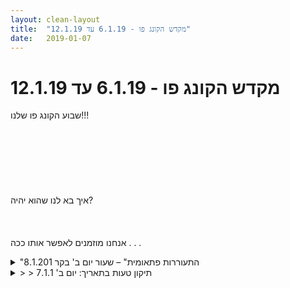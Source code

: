 ```yaml
---
layout: clean-layout
title:  "מקדש הקונג פו - 6.1.19 עד 12.1.19"
date:   2019-01-07
---
```

# מקדש הקונג פו - 6.1.19 עד 12.1.19 
שבוע הקונג פו שלנו!!!<br> <br> <br> <br> <br> <br> <br> <br> איך בא לנו שהוא יהיה?<br> <br> <br> <br> אנחנו מוזמנים לאפשר אותו ככה . . .

<details>
                    <summary>"התעוררות פתאומית" – שעור יום ב' בקר 8.1.201</summary>
                    הגעה לנק&#39; המפגש: 8:37 – סיום: 8:05 – משת&#39;: רמי, אינגריד; מנחים: בן, רמי, אינגריד ברקע, במרחב אחר: יואב, בועז(?), דורית)<br> <br> נושא השיעור (כן): זיכרון<br> מרחב פיזי: כל השטח שבין המדרכות סביב מוזיאון צ&quot;א וגן דובנוב.<br> לאחר כמה וכמה הבהרות לגבי כוונת ההגדרה &quot;כל השטח של המדרכה&quot; (אני ורמי הבנו תחילה שבן מתכוון ב&quot;מדרכה&quot; לכל המרחב המרוצף שסביב המוזיאון והתיאטרון. כאשר הוא ביקש לבחון את הבנתנו ושאל אם לפי כך גן דובנוב הוא חלק מהשטח המוגדר, ענינו תחילה שלא. לאחר שהעניינים הובהרו, הבנו כי הכוונה לכל המרחב המוקף במדרכה ממבלי שנחצה כביש, זהו המרחב של השיעור שלנו).<br> כשהגעתי לנק&#39; המפגש בשיעור מצאתי את רמי מדבר עם בן; רמי מיד &quot;שלף&quot; אותי ועברנו לכיוון גן דובנוב תוך כדי תשומת לב לכפות הרגליים ולאופן בו הן נוגעות ברצפה. התרגיל המוכר והאהוב עלי נחווה כמשהו שונה מאוד הפעם: הגעתי לשיעור כשאני לא חשה במיטבי (שרידים של שפעת, נזלת, חולשה וכו&#39;). הפעם, בניגוד לפעם הקודמת, אז שאפתי לשלוט בחווייה שלי ולדאוג שלא &quot;לסבול&quot; מהקור בכך שעברנו לבניין לונדון מיניסטור, הפעם בחרתי להתמסר למה שייקרה אל דרכי בשיעור, תוך אמונה שאסתדר בכל מצב. לא התלהבתי מהמחשבה לבלות בחוץ ב-11 מעלות, אבל באתי לבושה די חם. שאפתי לאפשר לגוף להתחמם מבפנים ולאפשר לחום להתפזר בצורה נעימה. <br> תרגיל הנחת כפות הרגליים היה לי מעט מאתגר בנסיבות אלה. התמסרתי אליו כאילו זוהי הפעם הראשונה.<br> רמי הוביל אותי לרחבה שליד מוזיאון תל אביב. ביצענו תנועות נעימות ופשוטות עם הידיים, משוחררות; התמקדתי בתרגילים והרפיתי.<br> בן הגיע והנחה אותנו להיזכר ביום של אתמול בעיניים עצומות – לקח לי זמן להוציא לפועל את ההנחיות, המוח היה מעט מעורפל ואיטי. בן ביקש שניזכר איפה היינו בכל שעה, החל מ-1 בלילה. שמתי לב שזה כבר נראה לי רחוק ושכמעט שכחתי, זה לא היה בתשומת הלב שלי. היה נעים מאוד להחזיר את זה לתשומת הלב. היה מהנה לראות איזה יום מלא בפעילויות היה לי.<br> בן הנחה את רמי להנחות אותי בתוך המרחב שהגדיר, כשנושא הליבה של השיעור הוא להיזכר. בהמשך על רמי להעביר את הנחיית השיעור אלי, ואני בחזרה אליו, עד שמישו מביננו יכריז על סיומו.<br> עבדנו על זיכרון של מועקה והתבוננות בה ובאזורים בגוף שבה היא נמצאת; לסיום עבדנו עם אור, אוויר של נשימה ואהבה כדי לפוגג את המועקה.<br> העלינו זיכרון של רגע משמח מאוד בחיינו, התבוננו היכן הוא נמצא בגוף. שמתי לב שנותרו בי שרידים מהמועקה, שמרגישה כמו דבר שמסרב להתנתק. שיתפתי בכך את רמי והוא המליץ לי להרפות מהמאמץ ולהתמקד באושר. כך עשיתי ואכן זה עבד פלאים. זה הרגיש ל כמו לחפש מטבע מתחת לפנס...<br> הסתובבנו לכל רחבי המרחב שלנו, בין רחבת המוזיאון לגן דובנוב. מהר מאוד הקור הפסיק להעסיק אותי. היה טוב ומעצים.
                  </details><details>
                    <summary>> > תיקון טעות בתאריך: יום ב' 7.1.1</summary>
                    
                  </details><details>
                    <summary>"כניסה והתחברות", שני ערב, 7.1.1</summary>
                    שיעור עם קסם.<br> <br> הגעתי ב19:30 לנקודת המפגש, רוח חזקה וקור היו שם.<br> <br> ריב אוסף אותי, אנחנו יושבים, מרגיש את הגוף כחמים. היה לי נעים לשבת שם עם ריב.<br> <br> הולכים לטיול, מגיעים לים, ממשיכים לתוך העיר ולגינת פינצ&#39;וק.<br> <br> כמה פנינים:<br> <br> ההתמודדות עם מזג האוויר כהשראה להתמודדות עם מצבים שונים בחיים.<br> <br> מבט בעולם שרואה את הלא מובן מאליו בדברים.<br> <br> החד פעמיות של המאורע.<br> <br> לספר לעצמי את מאורעות היום\השנה\השיעור במודע, בצורה מועילה\מיטיבה\נכונה\נעימה.<br> <br> בכלל, איזה סיפור אני בוחר לספר לעצמי? סיפור שעושה לי טוב? (על כל דבר).<br> <br> ריב הולך ב21:20 בערך, ואני בודק מה עוד רוצה להגיע אלי.<br> <br> נהנה מתנועות כל מיני, בהתחלה כאלה של חימום יותר, ואז גם של לחימה. משתפר באיזשהי בעיטה.<br> <br> עוצם עיניים בעמידה ושם לב לצלילים, לגוף, לנשימה, למחשבות. נהנה מזה.<br> <br> סיום סביב 21:40.<br> <br> היו בשיעור במקומות אחרים: מיכל, אסא ועוד שני תלמידים שאני לא מכיר.
                  </details><details>
                    <summary>"מקדש נעים", ראשון ערב, 6.1.1</summary>
                    התחלת השיעור שלי בסביבות 19:40, בהנחיית ריב. השתתפו בועז, בעז, יניב עדי וריב.<br> בדרך למקום חדש שטרם התאמנו בו בעבר (חניון של הבימה), ניסינו לדמיין את עצמנו מתאמנים בכל מיני מקומות בדרך, וכן לצפות לאן הולכים.<br> עבודה עם אדם דמיוני העומד מולי. להניח יד על כתפו, לסמן עליו חבטות, לדמיין חבטות שלו לעברי. עבודה עם סימונים בעלי מרכיב של ריפוי עבורי. נתקלתי בהתנגדות פנימית והתקשיתי להשתמש בתרגיל לטובתי.<br> ביחד עם ריב תרגלתי ציון של דברים חדשים מהשבוע האחרון, לסירוגין.<br> חישה של עצמי בעיניים עצומות.<br> קיבלתי להנחות במה שאני רוצה לעבור, את בועז ויניב בנוסף לעצמי. להשתמש בכך שאני מנחה עוד אנשים כדי להפיק יותר מהתרגיל עבור עצמי. תרגלנו להתבונן על עצמנו ולאפשר את מה שעולה בנו. בהתחלה לא כל כך ראיתי איך ליישם את החלק השני של ההנחייה, אבל תוך כדי תרגול נוכחתי שזה אכן קורה.<br> עברנו, אני, בועז ויניב, לסבבים של הנחיה במה שרוצים, עד שהבא בתור לוקח את המושכות.<br> בהמשך ניתנה האפשרות להנחות למשך דקה את כל חמשת הנוכחים (מתישהו נשארנו ארבעה, ובהמשך שלושה)<br> בין השאר תירגלנו מציאת דמויות בנוף שסביבנו (כמו בעננים), משחק עם עמודים גמישים, עמידה על רגל אחת, השארות בתנוחות של עוצמה, פורמה בסיסית ראשונה, תשומת לב מיטיבה לאדם אחד בכל פעם (שמנסה לאפשר לה להיות מיטיבה).<br> האזנה לשיר עברי יפה.<br> סיימנו, ריב, בועז ובעז, ב 21:25 בערך, בברכה.<br>
                  </details><details>
                    <summary>יום שני "התעוררות פתאומית" בוקר 7.</summary>
                    הגעתי יחסית אלי מוקדם,<br> ראיתי חלוקה כשמישהו מתאמן במרץ<br> בצד אחד ובדיעבד נתגלה כבועז,<br> ובן ויואב עברו מזווית לזווית.<br> בחרתי ללכת אחריהם,<br> ואז קבלתי להעביר לאינגריד ולעצמי,<br> לאחר שבררנו שאני מרגיש שרחבת<br> המוזיאון תהיה המקום המתאים.<br> תחושת כדור הארץ באמצעות הרגלים,<br> שילוב נשימה ושילוב זקיפת מבט וראיה רחבה.<br> תוך מעבר דרך ארוכה של חוסר הבנה,<br> הגענו לדעת את המרחב הפיסי בו<br> נעבור שיעור פינג פונג בנושא הזיכרון.<br> בן התחיל בלעבור דרך שעות היום החל <br> מהעבר ב 0100 וכלה בעתיד.<br> דורית נקלעה לתחום שלנו, ולאחר זמן הלכה<br> חזרה והלכה, ובסוף שוב עברה עם יואב.<br> וקודם בשיחה אודות המעבר שלה עם בן.<br> תרגיל שנתתי היה לחוות ולהיזכר במעברה <br> של דורית בשיעורנו. אינגריד העבירה בנוסף<br> לתרגילים בזיכרון פרופר שיתופים וחוויות<br> שנתפסו אצלי כלא שייכים לנושא הזיכרון אלא<br> בעקיפין, אך בצעתי כמיטב יכולתי, בלא הערה.<br> היה מעניין שזיכרון בנושא מסיבה שחווינו בעבר,<br> עורר אצל אינגריד תגובה שזה לא ממש<br> בתחום שלה או משהו כזה. רשמתי להעמיק בעתיד<br> חשבתי על תרגילי זיכרון של חוויה ותשוקה<br> פיסית, אבל גם את זה השארתי לעתיד.<br> לאחרונה התעורר אצלי קושי בבטן תחתונה,<br> שבקרוב יצטרך להיפתר בניתוח. בינתיים אני מקפיד<br> להתאמן בתיאום אתו.<br> <br>  <br>
                  </details><details>
                    <summary>שני ערב 7.1.19 "כניסה והתחברות</summary>
                    שיעור מצוין בסערה נעימה<br> עם ישי וריב ומיכל ונדב וירון וגם אסא כמובן. <br> <br> רגע משמעותי מתחילת בשיעור - עבודה עם דמיון לשיפור ההתמודדות עם מזג האוויר - באקלים שאני רגיל אליו זה ערב קייצי חמים. במזג אוויר כזה אנחנו הולכים לים. (במבטא רוסי) אמא שלי הייתה רוחצת אותי בפאיילה בחצר במזג האוויר הזה. כמעט מיד נעשה לי נעים ופתוח כזה. בשלב כלשהו יכולתי להוריד מעיל וליהנות מאוד מלעמוד ככה ברוח ובקור.<br> <br> שירה מרפאת - חזרתי לסביבת העבודה של ריפוי ושידרוג בעזרת שירה. בעיקר לנשימה, אבל גם תהליך רגשי. מרגיש את הצלילים והאנרגיה הטובה מהדהדים בבית החזה ובגוף.<br> <br> בשמונה החל שיעורם של נדב ושל ירון. חימום בעזרת תרגילים מתוך הטרום חימום. &quot;חבילות לימוד קטנות&quot; - עמידות בסיסיות ובעיטות, הכרות עם עבודות זוגות, עבודות פנימיות בסיסיות - תשומת לב לגוף ולנשימה, היזכרות ברגעים מוצלחים וחווייתם בשנית. <br> <br> השיעור שלהם הסתיים בשעה 21:15 לערך<br> <br> בסביבות 21:30 אני וריב נפגשנו להמשך עבודה משותפת שנושאה הפרק השלישי. <br> התכוונות לעבור בשערים ולהישאר בעולמות שהם פותחים זמן רב יותר. לעבור בתוכם את מה שיש לנו לעבור בהם. הסרת אשליות. סימון שערים בצורה שמאפשרת לחזור אליהם. <br> <br> השיעור הסתיים מעט אחרי עשר<br> החל מעט באיחור. בסביבות 19:34<br> <br> תודה!!!<br> <br> <br> <br>
                  </details><details>
                    <summary>שני בוקר 7.1.19 ״התעוררות פתאומית</summary>
                    שעת הגעה 06:30 <br> ההגעה של תלמידים אחרים כסוג של מדד לשעת ההגעה שלי (מרגיש שעוד דרושה לי הבהרה נוספת בזה)<br> הנחיה - לקחת את נועם להעביר לו שיעור קצר מרוכז משמעותי, של פחות משעה ולפגוש את בן. <br> שיעור לנועם - שינוי מיקום - להרגיש את החום מבפנים, לונדון מיניסטור<br> עבודה על בעיטות, אגרופים, חימום, גמישות, יד חומקת, פורמה ראשונה, טכניקה של הסטה. <br> מתבונן ברמה הבאה של נועם. התבוננות ברמה הבאה שלי כמורה, כתלמיד. עלה לי משהו לא לגמרי בהיר שקשור במיקוד רגעי, נקודתי. היכולת לרכז הרבה (אנרגיה, מיקוד, קשב) (לא כח, לא מאמץ) בנקודת זמן קצרה.<br> סיום שיעור 08:40<br> דורית איתי מהלונדון מיניסטור - מתלבטת בשאלה ״מה השיעור שלי?״ <br> מצד אחד מבין, מצד שני זה כאילו ברור מאליו. מנסה להסתכל על השיעור של היום מהרובד הזה של ״מה השיעור שלי להיום?״<br> בן - גינת דובנוב - יש לנו 3 דקות (אני צריך לסיים היום מוקדם)<br> 3 פולסים - להסתכל שוב על ההנחיות. מתבונן בהם. התבוננות נוספת. <br> פולס שלישי - איך היה יכול להיות השיעור, אני מגיע מוקדם, עובד עם הקור הלא נפוץ באיזורנו, מעביר שיעור מרוכז, מגיע ומקבל את השיעור שלי. <br> היה מעניין לראות את כל הגרסאות האלו של אפשרויות שקיימות במציאות.<br> הקונספט של פולס. <br> סיום שיעור 08:00
                  </details><details>
                    <summary>יום רביעי בוקר 9.1.19 - שיעור לא רשמ</summary>
                    שעת הגעה ללנדוור: קצת לפני 06:40 <br> פגשתי שם את רמי. המקום היה סגור לחלוטין. דלתות נעולות, כסאות על השולחנות, עובדים בפנים - לא נראים שמחים. דפקנו, אחד העובדים פתח ויצא, לא מגיב. הברמנית בפנים אמרה שהם פותחים ב 08:00. לא ברור אם סתם בשביל לנפנף אותנו, או שיש להם שם איזו בעיה.<br> השינוי בתכנית כהזדמנות. התייעצות משותפת, אני חשבתי על בית קפה סמוך, נראה טיפונת אינטימי מדי, גם הוא לא היה פתוח. רק עוד עשר דקות.<br> שמנו פעמינו לארומה תוך כדי משלוח מייל לשאר המכותבים לשיעור. התחלנו בארומה לונדון מיניסטור בסביבות 06:50.<br> אינגריד מגיעה שפופה מעט. הבחנתי שהשיחה מעט מתפזרת. מתלבט אם לקחת אחריות. מרגיש לי משא. ממשיך להתבונן, מוצא באופן טבעי, מקום שרוצה ל״קבל״ את השיעור שלי. מציע לעבור לקטע קריאה. אינגריד הביאה איתה את ״ארבע ההסכמות״ רמי הביא את הספר הכחול הגדול של הקורס בנסים, אני את ״ספר הדאו״<br> פותח בספר הדאו - הקטע קצת מעצבן אותי, תוהה לעצמי למה? אבל מחליט לקרוא בכל זאת. לחזור אליו בהמשך.<br> כל אחד קורא קטע מהספר שלו. שיתופים על מה שמגיע אלינו מהקטע. הקטעים עצמם היו פחות במיקוד עבורי. עם זאת הם היוו מצע מופלא לשיח שכלל שיתופים ותובנות.<br> דברים שהגיעו אליי:<br> (לעתים) מעט זה יותר. להשמיע שיתוף ולהשאיר ספייס, אל מול האפשרות להוסיף ולהסביר פעם ועוד פעם. עלה לי הדימוי של מרק שמדללים אותו עם עוד ועוד מים חמים. לעתים התהליך והתוספת פוגמים באיזון הראשוני שלו.<br> האם אני משכנע את השותפים לשיחה או את עצמי? הרגשתי שבחלק מהשיתופים, שלי ושל הפרטנרים, היה מרכיב ״שיווקי״. עלה בי זכרון לסיטואציות מסוימות בהן מנסים לשכנע אותי. הבחנתי שיש מקרים שבהם למעשה מדובר בעבודה פנימית של המשכנע, שנעזר בי ביודעין או שלא, כסוג של מראה משקפת, כדי לשכנע את עצמו או לחזק את האחיזה שלו בעניין. העלה לי תובנות לגבי עמדות פנימיות לצורך יצירת השפעה. מצטרף ביחד עם תחושת הגוף, למסר מילולי מול מסר לא מילולי בעת דיאלוג (או מו״מ).<br> הקשבה מתוך תחושת הגוף והסביבה - נינוח, אין תחרות על הקשב אלא משהו שונה. אצלי אחד המאפיינים הוא ירידה בצורך להגיב באופן מיידי.<br> עבודה עם פרטנרים - הפורמט הספציפי הבוקר, הדגיש בצורה ברורה, איכויות, שקשה לי עד בלתי אפשרי, להגיע אליהן ללא העזרות בפרטנרים. היכולת של פרטנרים מיומנים, כמו אילו שהיו איתי היום, להעצים ולסייע לי (ולעצמם) להתקדם, גם ללא מאמץ מכוון, פשוט מהמיומנות והכישרון שלהם, היוצרים סביבה תומכת ומאפשרת (מקדש הקונג פו הזמני והמקדם שנוצר הבוקר סביב השולחן שלנו). <br> השארת עקבות - השימוש במילים על כל המגבלות שלו, כדי ליצור סימני דרך, עקבות, למקום כלשהו. זה אפיין חלק גדול מהטקסטים שנקראו. האיר והעמיק עבורי את נושא השארת העקבות ביומן מזוית נוספת. <br> האם נכון לשתף את זה? עלה נושא (ע״י אינגריד - הבנה שאינה מילולית) מצאתי את עצמי מתבונן האם נכון לשתף בזה? האם זה ״יושב״ אצלי מספיק יציב? האם השיתוף שלי יסייע לי להתקדם או שלא? האם יסייע לאינגריד ורמי או שמא הוא עשוי להפריע? זה היה מהיר, בחלקיקי שניה, אבל היה מעניין להתבונן בזה. היה נחמד להיות משוחרר מהצורך (הכפייתי?) לשתף ובמקום זאת פשוט להתבונן. הרגע הזה לבדו, היה עבורי משמעותי ומקדם. <br> סיום שיעור בסביבות 08:20
                  </details><details>
                    <summary>יום ד בוקר 9.1 שעור לא רשמ</summary>
                    לאור הנחיות הגענו להתחיל את השיעור בלנדוור אבן גבירול<br> ב 0640, היה סגור והתחיל להתעורר. שאלנו מישהי מבפנים,<br> ונענינו שייפתח לקהל ב 8.<br> חפשנו מעט והחלטנו על ארומה לונדון מיניסטור, שלחנו מייל<br> בעניין. עברנו יחד שיעור, כשנעזרנו בין היתר בספרים שהבאנו.<br> אני התכוונתי להקריא מספר הטקסט של הקורס בנסים מתוך<br> פרק 9 פרקון 2 רומי, אך משנפתח לי הספר בפרק 18 פרקון 2<br> אהבתי והקראתי משם. הפרק הוא על חלוף החלום, והפרקון<br> דבר על החלום בלילה כדוגמא נפלאה לכך שהמציאות משתנה<br> בחלום, ולדברי הספר, כדי לפגוש את פחדי האגו במציאות מדומיינת.<br> השיחות שלנו היו טובות מאוד וכמעט ניתן לאמר יותר מדי טובות,<br> וזה הצביע על אפשרות לימוד שעדיין פתוחה בפנינו של לימוד משותף.<br> בצורה הגולמית בה פעלנו הבוקר, עלו רגשות שכאילו יש עימותים..<br> מובן שיכולנו לראות זאת ולרתום את התחושות ללימוד. (לפחות<br> כך אצלי היה). סיימנו באזור 0820.
                  </details><details>
                    <summary>> > שאל</summary>
                    הי רמי תודה על התיאור. <br> יש לי שאלה - קיבלתם הנחיות מבן לקראת השיעור הזה, למרות שהוא היה שיעור לא רשמי? קצת מבולבלת בקטע הזה של מה זה שיעור רשמי או לא רשמי. וזה ממש מוסיף לבלבול. האמת שאשמח לעזרה...
                  </details><details>
                    <summary>שלישי ערב 8.1.19 שיעור עצמא</summary>
                    שם השיעור: קומבינציות<br> שיעור עצמאי שהחל בשעה 19 במיניסטודיו והסתיים בשעה 22:04<br> סדנה שמשתתף בה תלמיד אחד. כארבעים דקות לפניה עצרתי את פעילותי ונפתחתי לקבלת הנחיות עבורה.<br> <br> בחלק הראשון שלו - מדיטציה וחיבור לאנרגיה שלי. רובד הפעילות. הכל צורות של אנרגיה. כולל המחשבות שלי. כולל אני (זה שכותב עכשיו). מעבר על 4 השערים - הקשב/ההכרה, השקט/סטילנס/חלל, הפעילות/אנרגיה והיצירה. ביצוע פורמת 4 השערים המופלאה. לראשונה מזה חודשים ארוכים. <br> <br> בחלק השני שלו - ביקור של אורחת. השיעור נפרם מעט ורמתו ירדה קצת. אולם ארוחת ערב טעימה, והמשך שיעור תוך כדי אירוח. המשך עבודה על פורמת אגרוף ארוך 1. התמודדות עם התחושות שעלו בי בעקבות זה. זה חלק מחומרי השיעור. לא הפרעה. <br> <br> בחלק השלישי שלו - יציאה החוצה בגשם. התמקמות על מרפסת העירייה ועבודה מצוינת של כשעה על פיתוח אמן הלחימה. קומבינציות של בעיטות, ריצה בספרינטים קצרים של 3-4 צעדים בכל פעם. פרצי אנרגיה מהירים. עבודה על נשימה. המשך פיתוח אמנות החגורה שלי. <br> <br> בחלק הרביעי שלו - ריצה מהנה בחזרה למיני-סטודיו וסיום השיעור שם.<br> <br> שיעור מצויין היה. תודה!!
                  </details><details>
                    <summary>שיעור שני בוקר 7.1 "התעוררות פתאומית</summary>
                    שיעור מלא חומר לימודי לעוד זמן רב. <br> יואב ונועם ואינגריד ורמי ואני בשיעור, עד כמה שהבנתי. <br> הגעתי ב7:50 או 7:51. <br> (התעוררתי מאוחר כי הפלאפון שלי חדש ולא ידעתי איך לכייל את הצלצול. ואז לא מצאתי חניה. בדרך ראיתי אנשים בנקודת המפגש, ועשיתי מין חישוב לאן הם יכולים ללכת משם). <br> לא מצאתי אף אחד בנקודת המפגש, ואז הלכתי לאן שחשבתי שהם יכולים ללכת. <br> חיפוש, בלבול, לא ברור לי מה בדיוק אני אמורה לעשות, זכרון שבן אמר לי לפני שנים שאני אמורה ללכת ולחפש. <br> פגשתי את רמי ואינגריד, ואז את יואב ונועם. <br> שיחה מועילה עם יואב, נדבקת אליו בהליכה.<br> משהו מוזר עם מידת האחריות שלי. כאילו אני נותנת ליואב להוביל. קצת מצוקה. <br> מאוד רציתי להגיע לשיעור הזה. <br> אמירה ליואב שזה בעצם &quot;מאוחר מדי&quot; להתחיל שיעור עכשיו. <br> פגישה עם בן בגינת דובנוב.&nbsp;&nbsp;<br> כל שאר השיעור בן מדבר - ואני בולעת. אני גם עובדת קצת עם הגוף תוך כדי. <br> קודם כל בן מבהיר את נושא ההגעה בזמן וכל זה. <br> יכולים להתחיל לאסוף אותי החל מעשרה לשבע. כדאי להגיע קצת לפני. זה פישט לי מאוד את הדברים. בהירות של זה שאוספים אותי. וכ שצופים בי לפני השיעור מדי פעם. <br> ואז בן דיבר על שני נושאים. אני כמעט לא זוכרת במילים, יותר בתחושה.&nbsp;&nbsp;<br> נקרא להם שורשי השיעור (דימוי של עץ - השאיר לי הרבה מאוד שאלות), והתחשבות באנשים אחרים (הנושא של ההתחשבות הולך איתי). <br> הרבה שאלות ואי בהירויות שלי שעלו. החלק הזה ארך כשעה, ואני מקווה שהוא לא השאיר דברים מזיקים (אחרי השיעור היו שם בנוסף לעוד המון דברים גם טיפה תחושות אשמה שכבר חשבתי שנפטרתי מהן, אבל עכשיו הן כבר לא שם, יופי, אז זה בריא)<br> אחר כך הכנה עם בן לראיון שלי שהיה בהמשך אותו יום. <br> הצצה לפתיחה אל כל העולם, לעניין ההתכחשות שלי לשאר העולם :) בן לוקח אותי למקום (&quot;כולם כאן איתי&quot;) שברור לי שהוא כמו אופק שמציץ אל משהו עצום. חיבור כללי כזה לעולם. דימוי מאיזה סרט (הקרודים, חה חה) של הגעה ל&quot;עולם חדש&quot;, שעומדים וצופים בו, האופק נפתח.&nbsp;&nbsp;תחושה שהספיק לי להיום ולזמן הנוכחי, אני לא רוצה עדיין ללכת לשם. בגלל הראיון ובגלל תחושת חוסר השליטה, והפסקה של הכיוון הזה.
                  </details><details>
                    <summary>> > תיקון קט</summary>
                    כמובן הגעתי ב6:50 או 6:51, ולא ב7:50 או 7:51 כמו שכתבתי.
                  </details><details>
                    <summary>"שעור בלתי רשמי" – יום ד בקר 9.1.1</summary>
                    שעת הגעה לנק&#39; המפגש כפי שנקבעה: 6:45 – סיום השיעור הרשמי: 8:25<br> משת&#39;: יואב, רמי, אינגריד<br> <br> בן קבע שהפעם ניפגש בקפה לנדוור בין השעה 6:15-6:45, בשל ההתראה למזג אוויר סוער. ערב קודם הרגשתי חולה וחסרת כוח ולא הייתי בטוחה כלל שאוכל להגיע לשיעור. גם התכתבתי עם בן על כך שארשה לעצמי להגיע בליבוש רגיל, לא של קונג פו, במטרה להקל על עצמי. כשקמתי בבקר חשתי מאוששת במידה מסוימת והיה לי ברור שאני מגיעה לשיעור. הגעתי לקפה לנדוור בשעה 6:45 בדיוק. המקום נראה פתוח, בפנים נראו מספר עובדים בתנועה, אך כשעשיתי צעד כדי לעבור את סף הדלת הפתוחה, כל העובדים הנוכחים התבוננו בי במבט לא מזמין; ביקשתי הודעה מפורשת ונאמר לי שפותחים רק בשעה 8:00. יצאתי ובדקתי הודעות בטלפון הנייד. מצאתי מייל מרמי שהודיע כי הוא ויואב גילו שלנדוור סגור עד שעה 8:00 ושהם עברו לקפה ארומה בלונדון מיניסטור. <br> אז התחלתי להרגיש שאני לא במיטבי: לרגע עלתה תגובת ייאוש קל ואי נוחות פיזית, חולשה. הייתה נוכחת גם איזו דרישה של &quot;מהר, מהר, את מאחרת לשיעור&quot;. היה קר ובשל ההליכה הנמרצת עד לקפה לנדוור, התחלתי להזיע, בשל ריבוי שכוות הבגדים שלבשתי. הצלחתי להיזכר במטרה שלמענה הגעתי וזה החליש ואף העלים מהר מאוד את ה&quot;ייאושים&quot; הקטנים. עברתי לקצב איטי יותר, כשאני בתשומת לב לגוף ולנשימה שלי.<br> כשהתקרבתי לקפה ארומה בלונדון מיניסטור כבר זיהיתי את יואב ורמי מבעד לזכוכית. המפגש בפנים ליד השולחן היה מעניין: התערבבות של כל מיני רגשות – לחלקיק שנייה עלו בי כמה דחפים:<br> - ה&quot;ייאושון&quot; ניסה לחזור וחיפש כל מיני דרכי &quot;פריצה&quot; אל תוך התודעה, מ&quot;כולם יודעים, רק אני לא!&quot;, &quot;לא אמרו/ אמרתם לי!&quot;, &quot;למה לא יכולתם להתקשר לעדכן אותי?!&quot;, &quot;הלכתי כל הדרך לכיכר רבין לחינם&quot;, &quot;עשיתי מאמץ מיוחד כדי להגיע למרות שאני לא במיטבי&quot;. <br> - רצון להתלונן בקול רם על המכאובים הקטנים שלי (כאב בסינוסים, הזעה תוך כדי תחושת קור) וציפייה שיקשיבו לי בעניין רב. <br> - ציפייה לקבלת פנים מחבקת ואכזבה, לרגע עלתה התחושה &quot;מה, לא חיכיתם לי?&quot;. רמי ויואב כבר היו בתוך התנהלות שהחלה קודם לכן, כשכל אחד ניגש לדלפק לאסוף את מה שהזמין.<br> <br> הענקתי לעצמי כמה שניות של עמידה ליד השולחן שלהם כדי להתארגן ולקבל בהירות לגבי המטרות שלי, לא מיהרתי להתיישב בכיסא שרמי הקצה לי. בחנתי מה נחוץ לי כדי לשבת בנוחות: צירפתי שולחן לזה של יואב ורמי והוספתי כיסא. הזמנתי לי שתיה ואוכל ולאחר מכן הרגשתי ש&quot;הגעתי&quot; שעכשיו אני פנויה להצטרף לשיעור. השארתי כיסא אחד נוסף עבור בן למקרה שהוא יגיע.<br> <br> שוחחנו על כל מיני דברים. הרגשתי אפופה מאוד. שמתי לב שתשומת הלב שלי &quot;סלקטיבית&quot; מאוד ושהיא קולטת פחות מהרגיל ומבעד לענן. לאחר שהבאתי את ההזמנה שלי המשכנו בדיבורים, שיתפתי מעט על המצב שלי, גם כדי ליידע אבל בעיקר כדי לעזור לעצמי להיות יותר בתשומת לב למצבי הגופני.<br> <br> בהנחיות לקראת השיעור הונחינו להביא &quot;ספר לימוד כלשהו העוסק בקונג פו או בחלק של קונג פו (יש אינסוף כאלה... כל ספר לימוד שנועד לסייע להגשמה עצמית ושאר היבטי הקונג פו)&quot;. <br> אחרי זמן מה יואב - שהיה הצלול יותר מביננו - העלה את השאלה (יואב כנראה העלה אותה, או שאני, כבר לא זוכרת) איזה ספרים הבאנו. כל אחד שלף את הספר שהביא. התעוררה בי סקרנות רבה וביקשתי לראות ולגעת בכל אחד מהספרים, אפילו צילמתי אותם:<br> - יואב : &quot;ספר הדאו – ספר הדרך והסגולה&quot; – מיד בדקתי האם תורגם מאנגלית וגיליתי להפתעתי שהוא תורגם מסינית לעברית, מה שמיד העלה את ערכו בעיניי. <br> - רמי : ספר ה&quot;קורס בניסים – Foundation for inner peace&quot; – ספר גדול ושחור, בכריכה שחורה, דומה לספר תנ&quot;ך. ריגש אותי לדעת שהוא הביא את ה&quot;תנ&quot;ך&quot; שלו, אחרי כל השנים שהוא מספר על הקורס בניסים. ממש הסתקרנתי לגלות מה כתוב בו.<br> - אינגריד: ספר &quot;ארבעת ההסכמות&quot;. <br> <br> יואב הפך להיות במידה מסוימת המנחה שלנו והייתי אסירת תודה על כך, הוא תפקד בתור ה&quot;מבוגר האחראי&quot;. <br> יואב בחר לקרוא מעין שיר מתוך &quot;ספר הדאו&quot;. השיר היה כה דחוס מבחינה לשונית, שנדר ריכוז רב כדי בכלל לשמוע את הנאמר וכדי לנסות להבין את הנאמר. בקשתי כמה פעמים שיחזור על אותה השורה כי לא הצלחתי להבין את המילים בפעם הראשונה. משהו בטקסט הזה הרגיש לי מדויק ועוצמתי, גם אם לא הבנתי את הכול. היה ברור לי בסוף ההקראה שזהו ספר שאני ארצה לרכוש. אהבתי. <br> רמי הקריא קטע מתוך הספר השחור הגדול שלו על &quot;דחיית החלום&quot;, אם אני זוכרת נכון את הנוסח (לא בטוחה). בניגוד לשיר מספר הדאו, כאן הכול היה נגיש ומובן, אבל עורר אי נוחות קלה. אחד המפשטים דיבר על אלוהים והברית החדשה וזה הרגיש כמו &quot;הקשבת למסר הזה? חתמת עליו!&quot; וכאשר מאוחר יותר פתנו בשיתוף על מה &quot;הגיע אלינו&quot; מההקראות הלאה, חשתי בצורך להבהיר קום כל שאני לא חותמת על הטקסט הזה. לאחר מכן שמעתי את יואב אומר שהוא הרגיש כאילו מנסים למכור לו משהו. מעבר לזה הבנתי שהטקסט מגדיר את החלומות כניסיון של האגו להתאים את המציאות לצרכים שלו. פחות אהבתי.<br> אינגריד הקריאה את ה&quot;הסכמה הראשונה&quot; מתוך ארבעת ההסכמות, על &quot;טוהר המילה&quot; כבר קראתי את זה בעבר הרחוק אבל לא זכרתי מה נאמר. ציפיתי שזה ילך לכיוון הימנעות מלשון הרע אבל הטקסט שהקראתי פתח בשיר הלל על המילה כדבר היחידי שמאפשר מחשבה. תוך כדי הקראה חשתי התנגדות שמתעוררת בי. חוויה מוזרה. בכל מצב אחר הייתי חשה נקרעת בין המעמד שבו אני מקריאה טקסט מתוך ספר שבחרתי ושקהל המקשיבים בהכרח יזהו אותי איתו בשל בחירתי, לבין רגש הפנימי שלי שהתעורר תוך כיד הקראה. אבל במצב כזה לא הייתי שולפת ספר כל שהו אלא מקדישה כמה שעות בבחירה מודעת ומדוקדקת כדי להימנע מאי נעימות כגון זאת. כאן לא חשתי אי נעימות רבה, כיוון שסמכתי על יואב ורמי שלא יזהו אותי אוטומטית עם הטקסט וידעתי שלא תהיה לי בעיה לשתף א&quot;כ בכך. <br> <br> לאחר ההקראה ניהלנו שיתוף על &quot;מה הגיע אלינו&quot;, כפי שיואב ניסח את זה, כי קודם לכן התפזרנו לכל מיני כיוונים; זה חיבר אותי שוב לחוסר הבהירות ולהיותי אפופה. שוב הייתי אסירת תודה ליואב על כך שדייק את הדברים ועשה לנו את השרות הזה למקד אותנו.<br> לאחר השיתוף הרשינו לעצמו גם להביע את דעתנו ורגשותנו. אהבתי שיואב אמר לרמי שהוא הרגיש שנוסח הטקסט בספר &quot;קורס הניסים&quot; עורר בו תחושה כאילו מנסים למכור לו משהו. גם אהבתי שרמי היה מסוגל להקשיב. שמחתי מאוד שבאתי לשיעור, היה שווה. נראה לי שכולנו נהנינו. <br>
                  </details><details>
                    <summary>"מקדש שווה", 9.1.18, רביעי אחרה"צ</summary>
                    הגעה ב16:30.<br> ישיבה בתחנת אוטובוס הצמודה.<br> השיעור מתחיל להתגלות.<br> מתחיל להכנס למצב שמאפשר למידה. קצת רגוע יותר.<br> עושה תנועות, עוצר למדיטציה, המצב ממשיך להעמיק. אני כבר די מעוגן.<br> <br> בן מציע לעשות איתו עבודת זוגות. הוא אומר שאם אני רוצה אני מוזמן. אני באמת בודק מה בא לי, לרגעים כמעט מתפתה להצעה, ואז בודק שוב ורואה שלא. שואל את עצמי מה המטרה שלי אם כן אענה בחיוב, ובכלל מה המטרה שלי כרגע, ורואה שקודם כל אני רוצה לשמור על החיבור לעצמי, מה שמשאיר אותי בעבודה עם עצמי.<br> <br> קרן מגיעה, אנחנו מתחילים ללכת מנקודת המפגש לכיוון קניון גן העיר, תוך כדי חשים מקומות בגוף ועושים השוואות בין רמת התחושה במקומות שונים. נגיד בין אוזן ימין לשמאל, או הירכיים וכפות הרגליים. ומעדכנים בתוצאות.<br> <br> עבודת זוגות עם קרן: מנסים להזיז זה את זו במרחקים משתנים אחד מהשני. <br> מנסים לגעת בחלקים שונים זה של זו, ולמנוע מהשני.<br> משחק עם הידיים שאחד מנסה להגיע ליד של השני והשני מנסה להתחמק. נקודת המוצא היא שכפות הידיים של האחד מונחות על גבי כפות הידיים של השני. תוך כדי מבט בעיניים. אחר כך אותו דבר כשאני בעיניים עצומות.<br> <br> המשך יבוא...
                  </details><details>
                    <summary>> > המש</summary>
                    אז אנחנו ממוקמים מאחורי הקניון במקום שעולים אליו עם כמה מדרגות ויש גג מעלינו. כמו רחבה קטנה כזאת. קרובה לחניון של הקניון.<br> <br> מקבלים הנחיה לעבוד עם עוצמה על משהו, אני נותן אגרופים באוויר ונהנה מזה. חש עוצמה שמתגלה.<br> <br> מתיחות באופן חופשי. נהנה מהתחושה שזה יוצר בגוף.<br> <br> הזזות שלושתנו. נהנה מהמחקר שנוצר תוך כדי.<br> <br> תכלס, איזה שיעור מדהים. <br> <br> קפיצות אל מפלס מעט גבוהה יותר וחזרה. נחיתות רכות. מודעות לגוף תוך כדי.<br> <br> הסטות הקוף והנחש ואז בעיטה. קיבלתי הערה שגם חלק מהצד של כף היד יכול להשתתף בהסטות (החלק של עד תחילת הזרת).<br> <br> עבודה חופשית על תנועה מסויימת. עובד על הבעיטה שרגל אחת עולה מקופלת לאוויר, ואז תוך כדי שהיא באוויר השניה יוצאת בבעיטה קדימה ולמעלה.<br> <br> המשך יבוא...
                  </details><details>
                    <summary>> > > > המש</summary>
                    באיזשהו שלב קיבלתי הערה על כך שיש קשיחות מסויימת בגוף שלי תוך כדי העבודת זוגות. זה היה כשניסיתי לגעת בקרן והיא ניסתה למנוע ממני. נאמר לי שאני יכול תוך כדי גם להיות תלמיד באמנות הבריאות. זה עזר בלהיות קשוב יותר לגוף שלי.<br> <br> יושבים בעיניים עצומות, אני מרגיש את חום הגוף, מרגיש טוב אחרי האימונים הפיזיים. מדמיינים הצלחה מהשיעור. השיעור של קרן מסתיים. <br> <br> תוך כדי דמיון של הצלחה מהשיעור חישה של חום הגוף.<br> <br> דמיון שלי ברמה ממש גבוהה באחת העבודות שהיו בשיעור, זה היה מיוחד ובעל פוטנציאל גדול, אני זוכר שחשתי שזה אשכרה יכול להשפיע הדמיון, על הרגע הנוכחי זה בטוח השפיע.<br> <br> מבט על המרחב מסביבי. התנסות בכמו לעטוף במודעות את המרחב בו התקיים השיעור. המרחב של השיעור כמקדש.<br> <br> בן מסיים את התערבותו בשיעור.<br> <br> אני מתאמן על כל מיני תנועות. נהנה מאוד. מגביר תשומת לב לרגע הזה. מסיים את השיעור בברכה. <br> <br> סיום ב19:09. אם זכור לי נכון.<br>
                  </details><details>
                    <summary>"מקדש שווה" רביעי בשמונה בער</summary>
                    היה שיעור הנה ומועיל עם בועז<br> הגעתי לנקודת המפגש ברבע לשמונה ובועז הנחה אותי לעשות תרגול עצמי.<br> עברנו נקודה ועבדנו קצת על הזזות ולאחר מכן הלכנו לנקודה אחרת תוך כדי שאנחנו שמים לב לתחושת החיות שבנו. כשהגענו לנקדוה בועז הציע שכל אחד מאיתנו יעביר בתורו תרגיל תנועתי/לחמתי, ולאחר מכן ביקש שאני אעביר לנו את המשך השיעור לפי נושאים שמעניינים אותי.<br> בחרתי לעבוד על שיפור קרבות&nbsp;&nbsp;סימונים של אגרוף ולאחר מכן סימוני רגליים.<br> <br> במהלך הקרבות ועם הדיוקים של בועז הפנמתי יותר את העובדה שתקיפה של היריב היא הזדמנות מצויינת לתקיפה בחזרה(כמובן לאחר הסטה)<br> לאחר מכן עברנו שוב לוקיישן ועשינו עבודה פנימית של פרגון לעצמנו על נקודות במהלך היום בהן הצלחנו בתחומים שונים, דמיון שלנו של הפרטנר כאמני לחימה מעולים, אנשים שמחים ושלמים ואנשים מוצלחים.<br> <br> השיעור נגמר בחמישה לתשע<br> <br> תודה רבה!
                  </details><details>
                    <summary>"מקדש נעים" ראשון 6.1.19 20:0</summary>
                    <br> שיעור מופלא<br> מאפשרת לי להשתמש ביומן השיעורים<br> עוד יותר אחרת<br> את תחושותי יותר מאשר התרגילים הספיציפיים<br> <br> רוך גדול<br> תחושת הצלחה<br> <br> אני ובועז מקבלים תרגיל של להנחות זה את זו<br> פעם אני, פעם הוא<br> נעימות, <br> שמחה מאוד על ההזדמנות להנחות<br> החיות שבגוף<br> לבחור תנוחה פיסית שמאפשרת חיות<br> (כמו שכתב בן בפוסט שמאוד עזר לי של מקור הגוף )<br> <br> מגיעים לקומה תחתונה בחניון<br> המקום קצת מאתגר לי<br> אך חמים <br> <br> שמחה<br> <br> ריב חולק איתי מחכמתו<br> שהכל כמו פועם פעימה גדולה<br> <br> שקט,<br> ביטחון<br> <br> הנחיה של ריב שאבחר מתי לסיים את שיעורי<br> איני זוכרת את שעת סיום שיעורי המדוייקת,<br> לא כתבתי לי,<br> מקפידה גם על פרט זה לפעם הבאה
                  </details><details>
                    <summary>יום רביעי 21:30 "מקדש שווה</summary>
                    יציבות, <br> האימון ברחוב הדסה, אסא ואני מניחים את התיקים שלנו<br> מתחילים להתאמן עם מתאמנים חדשים<br> דרכם אני רואה את הפירות של האימונים שלי, אני יציבה יותר, מבזבזת פחות אנרגיה על התמקדות במטרה.<br> אסא בודק את התיקים, התיק של אסא חסר<br> חמש דקות של חיפושים ואסא חוזר לשיער.<br> מתבוננת ביציבות של אסא, הרי יכול היה היתה להיווצר &quot;דרמה&quot; , אסא ממשיך את העשייה&nbsp;&nbsp;בריכוז, השיעור ממשיך עד סופו. אני בפליאה לנוכח הדיוק, לנוכח היציבות הפנימית והחיונית. <br> פליאה <br> בן כתב &quot;סוד השיוויון הוא אחד מהסודות של הקיום, הוא מאפשר לנו לנוע ולהגשים כרצוננו. הוא מאפשר לנו גם לדעת כל מה שביכולתנו לדעת, הוא מאפשר לנו להיות&quot;.
                  </details><details>
                    <summary>יום שלישי- 15.1.19 - בוקר- "ההחלצות מן המבוך</summary>
                    מה זה הפרק השלישי, ובכלל מהם הפרקים הראשון והשני? מה הם בדיוק אומרים? מה הם כוללים?- עד כה לא ממש עניין אותי.<br> <br> מבחינתי, לגבי באיזו רמה אני נמצא, התייחסתי בעיקר לרמת הלחימה שלי כפי שהבנתי את ההתייחסות אליה ממורים אחרים ללאו-חו, בעיקר <br> <br> בהקשר לחגורות. אחרי שיותר קראתי חומרים לגבי הפרקים, יכולתי לראות עצמי במיקום נוסף, יחסית למרחב גדול יותר בעל משתנים ואפיונים<br> <br> רחבים ועשירים יותר, דבר שעזר לי לראות את עצמי ויכולותיי בהקשרים נוספים. מה שעוד הדבר הביא לי הוא היכולת והבהירות להבין איזה <br> <br> סוג מדריך קונג-פו מורגש ונעים לי להיות.<br> <br> היה טוב !&nbsp;&nbsp;(ועדיין טוב !...) תודה :)<br> <br>
                  </details><details>
                    <summary>שני ערב 7.1.19 "כניסה והתחברות" בחוץ ובבי</summary>
                    <b>ההנחיות:</b><br> מיכלי,<br>  <br> הגיעי לשיעור שלך הערב כרגיל, בבקשה, אי שם לפני 20:00<br> (נצחי את השעון בנינוחות, למשל על ידי כך שתתייצבי שם ב-19:45, אם תחפצי)<br>  <br> ופעלי שם בנקודת המפגש באופן המיטבי לטעמך<br> כפי שיתגלה לך מתוך הקשבה לעצמך וליקום<br>  <br> הפעולה המיטבית כוללת, בדרך כלל, גם הנאה, חדווה, להיות עצמך באמת... ועוד קסמים מחוללי הקלה ואור<br>  <br> כאשר תסיימי שם להיות עצמך (ולמצות את המיקום... אולי תבעטי קצת? מה אני יודע, זהו הקונג פו שלך, על אינסוף הפוטנציאל הקסום שלו)<br> עברי למקום אחר<br> כגון לביתך<br> והמשיכי את השיעור מתוך הקשבה<br> אולי בהקשר של התחברות אל &quot;הגוף הפנימי&quot; למשל<br>  <br> יש מצב שהחלק בנקודת המפגש יהיה החלק הקצר יותר בשיעורך<br> ושהחלק הפנים-ביתי של ההתחברות העמוקה לאנרגיה האינסופית ולמקור הכל (כולל מקור הגוף) יהיה החלק הארוך יותר בשיעורך<br> אך כל זאת יתגלה, ברגע הזה, מתוך הקשבה<br> <br> <b>השיעור שלי:</b><br> היתה רוח ממממש חזקה. אולי גם גשם. לבשתי את המעיל הסופר מחמם שלי מאנגליה.<br> ועדיין עם כל הבגדים המחממים, כשעמדתי בנקודת המפגש מול הים, זה היה יותר מידי קר.<br> אז עמדתי עם הגב לים וככה יכולתי להיות שם :)<br> <br> אחרי זמן מה הלכתי משם ופשוט הרגשתי שיעשה לי טוב ללכת.<br> ההנאה מההליכה.<br> ככל שהתרחקתי מהים היה טוב יותר. מיד בירידה מכיכר אתגרים כבר היה סבבה יותר.<br> נהניתי ללכת כשהכובע של המעיל עלי.<br> <br> הלכתי עד דיזינגוף. נכנסתי לצומת ספרים והסתכלתי על רמיקוב (שקניתי יום למחרת).<br> רציתי להמשיך עוד ללכת אבל היה קר מידי ואני החלמתי מצינון ושיעול.<br> אבל הדבר הנעים זה שראיתי שאם מזג האוויר היה טוב יותר, או שלא הייתי בהחלמה של הגרון, הייתי הולכת עוד ועוד.<br> כיף להרגיש את זה.<br> <br> חזרתי הביתה, ואני לא זוכרת מה עשיתי בבית אבל זה לא ארך יותר מידי כמדומני.<br> <br> היה לי טוב.<br> זה עזר לי.
                  </details><details>
                    <summary>שבת 12/1/19 - "בניה סקרנית</summary>
                    התאמנו על חיזוק להבי הזרועות בעזרת בלימת אגרופי הפרטנר. נוכחתי שזה יכול ממש לכאוב, עד כדי בחילה קלה.<br> שאלתי את בן באיזה אופן האיזורים שמוכים מתחזקים מבחינה פיזיולוגית - האם השריר מתחזק? הרקמה מתה? העצבים מתנתקים? העור מתקשה? הוא אמר שזו לא פגיעה עצבית, אבל שאחפש או אשאל במרחב השאלות. בחודש שחלף מאז השיעור לא הזדמן לי לגשת למרחב השאלות ואני מאמין שזה בעיקר כי הסקרנות שהיתה לי באותו הרגע פחתה לאחר מספר דקות. אולי כן אבדוק שם כדי לחרוג מההרגל שלא לשאול שם כלום וכדי להתגבר על ההתנגדות שלי לעבודה מול &quot;תפוז&quot; וגם כדי לקבל מענה לשאלה שלי ולהשכיל בנושא. הנה, אעשה זאת עכשיו! ... (אוקיי, חיפשתי וקראתי, קיבלתי מענה מסוים, לא משהו שאני יכול להגיד שלגמרי נתן לי תשובה ממישהו שמבין בפיזיולוגיה, אבל כמה שמועות שאנשים שיתפו בהן, והסבר כללי הוליסטי של בן שקצת הלכתי לאיבוד בו אבל גם קצת נתן ערך של &quot;שחרר את ההבנה ותן לגוף לעבוד בחוכמתו&quot;. משער שבעיקר רציתי להבין כדי לדעת האם הכאב שאני חש פוגע לי בגוף או שזה תרגול בריא, ונראה לי שהמסקנה היא שאני צריך להקשיב לכאב שלי ולעצור לפני השלב של הבחילה, אבל שיש ערך לתרגיל פיזיולוגית וגם נפשית והוא כנראה כן בצד הבריא של הספקטרום)<br> <br> תרגיל של להיות עם עצמי ובו-זמנית גם עם הפרטנר שמסתכל לי בעיניים. שמתי לב שיש אפשרות להיות עם בן ברמה אחרת - אם אני זונח את המיינד והמחשבות ומרשה לעצמי להיות איתו כנשמה עם נשמה שנפגשות עכשיו כאן בעולם. יש שם אהבה. וחוייה שמחוץ למישור של המחשבות המילוליות.<br> תהיתי אם אני יודע מה זה להיות עם עצמי - בייחוד ככה, ישירות ואוהבות ולא דרך המיינד. כשניסיתי להיות עם עצמי לגמרי, עלו בי עצב ובדידות. אולי אני יכול לחמול ולהיות איתם אצלי.<br> <br> תרגיל של להיות עם עצמי ועם שלושת האחרים (מולם) - ואז לשנות את זה ללהיות כולנו, אנחנו, אני חלק מהארבעה. תודעת אנחנו מול תודעת אני והם. זה יצר לי חוויה אחרת לגמרי, של אמון ואהבה ושקט ושייכות. מכניין איך יוצרים יותר מזה אצל ההמונים בעולם - האם חייבים אויב משותף? חייזרים? או שאפשר לפעול מתוך &quot;אנחנו האנושות, לא מול גורם חיצוני, פשוט אנחנו, ובואו נעשה משהו טוב ביחד&quot;? (בתרגיל כאן זה לא היה מול מישהו אחר, רק אנחנו. אבל אולי זה כן היה במרומז מול שאר האנשים בעולם, מי שלא איתנו בקבוצה)<br> <br> הרגשנו את הגוף שלנו, ואז את כדור הארץ: ע&quot;י חוש המישוש, הראייה, שיווי המשקל והדמיון. הרגשנו את העונג שבלמצוא את התנוחה שבה אני בשיווי משקל מאוזן. דמיינו את כדור הארץ מהחלל - חציו מואר וחציו חשוך ואיפה אנחנו עליו ואת מיליארדי האנשים שעליו והאורות שלהם. היה נעים להשתמש בדמיון, והיה מפליא לשים לב לחוש שיווי המשקל שאומר לי בכל רגע נתון איפה הכוכב נמצא ביחס אלי.<br>
                  </details><a href="javascript:history.back()">בית</a>